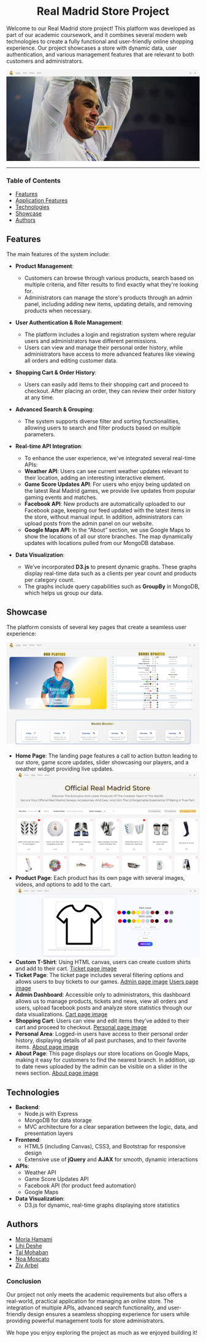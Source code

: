 <div id="header" align="center">
    <h1>Real Madrid Store Project</h1>
</div>

Welcome to our Real Madrid store project! This platform was developed as part of our academic coursework, and it combines several modern web technologies to create a fully functional and user-friendly online shopping experience. Our project showcases a store with dynamic data, user authentication, and various management features that are relevant to both customers and administrators.

![Main board image](public/styles/imgs/readme/home-page.png "Board-main-page")
___

### Table of Contents
- [Features](#features)
- [Application Features](#application-features)
- [Technologies](#technologies)
- [Showcase](#showcase)
- [Authors](#authors)

## Features
The main features of the system include:

- **Product Management**: 
   - Customers can browse through various products, search based on multiple criteria, and filter results to find exactly what they're looking for.
   - Administrators can manage the store's products through an admin panel, including adding new items, updating details, and removing products when necessary.

- **User Authentication & Role Management**:
   - The platform includes a login and registration system where regular users and administrators have different permissions.
   - Users can view and manage their personal order history, while administrators have access to more advanced features like viewing all orders and editing customer data.

- **Shopping Cart & Order History**:
   - Users can easily add items to their shopping cart and proceed to checkout. After placing an order, they can review their order history at any time.

- **Advanced Search & Grouping**:
   - The system supports diverse filter and sorting functionalities, allowing users to search and filter products based on multiple parameters. 
   
- **Real-time API Integration**:
   - To enhance the user experience, we've integrated several real-time APIs:
   - **Weather API**: Users can see current weather updates relevant to their location, adding an interesting interactive element.
   - **Game Score Updates API**: For users who enjoy being updated on the latest Real Madrid games, we provide live updates from popular gaming events and matches.
   - **Facebook API**: New products are automatically uploaded to our Facebook page, keeping our feed updated with the latest items in the store, without manual input. In addition, administrators can upload posts from the admin panel on our website.
   - **Google Maps API**: In the “About” section, we use Google Maps to show the locations of all our store branches. The map dynamically updates with locations pulled from our MongoDB database.
       
- **Data Visualization**:
   - We’ve incorporated **D3.js** to present dynamic graphs. These graphs display real-time data such as a clients per year count and products per category count.
   - The graphs include query capabilities such as **GroupBy** in MongoDB, which helps us group our data.

## Showcase
The platform consists of several key pages that create a seamless user experience:

![Homepage image](public/styles/imgs/readme/home-page2.png "Home-page")
- **Home Page**: The landing page features a call to action button leading to our store, game score updates, slider showcasing our players, and a weather widget providing live updates.
![Product page image](public/styles/imgs/readme/product-page.png "Product-page")
- **Product Page**: Each product has its own page with several images, videos, and options to add to the cart.
![Custom page image](public/styles/imgs/readme/custom-page.png "Custom-page")
- **Custom T-Shirt**: Using HTML canvas, users can create custom shirts and add to their cart.
[Ticket page image](public/styles/imgs/readme/ticket-page.png "Ticket-page")
- **Ticket Page**: The ticket page includes several filtering options and allows users to buy tickets to our games.
[Admin page image](public/styles/imgs/readme/admin-page.png "Admin-page")
[Users page image](public/styles/imgs/readme/users-page.png "Users-page")
- **Admin Dashboard**: Accessible only to administrators, this dashboard allows us to manage products, tickets and news, view all orders and users, upload facebook posts and analyze store statistics through our data visualizations.
[Cart page image](public/styles/imgs/readme/cart-page.png "Cart-page")
- **Shopping Cart**: Users can view and edit items they’ve added to their cart and proceed to checkout.
[Personal page image](public/styles/imgs/readme/personal-page.png "Personal-page")
- **Personal Area**: Logged-in users have access to their personal order history, displaying details of all past purchases, and to their favorite items. 
[About page image](public/styles/imgs/readme/about-page.png "About-page")
- **About Page**: This page displays our store locations on Google Maps, making it easy for customers to find the nearest branch. In addition, up to date news uploaded by the admin can be visible on a slider in the news section. 
[About page image](public/styles/imgs/readme/about-page2.png "About-page")

## Technologies
- **Backend**: 
  - Node.js with Express
  - MongoDB for data storage
  - MVC architecture for a clear separation between the logic, data, and presentation layers
- **Frontend**:
  - HTML5 (including Canvas), CSS3, and Bootstrap for responsive design
  - Extensive use of **jQuery** and **AJAX** for smooth, dynamic interactions
- **APIs**:
  - Weather API
  - Game Score Updates API
  - Facebook API (for product feed automation)
  - Google Maps
- **Data Visualization**: 
  - D3.js for dynamic, real-time graphs displaying store statistics

## Authors
 - [Moria Hamami](https://github.com/MoriaHamami)
 - [Lihi Deshe](https://github.com/lihideshe)
 - [Tal Mohaban](https://github.com/Talmohaban)
 - [Noa Moscato](https://github.com/Noamos321)
 - [Ziv Arbel](https://github.com/Zivarbel)

### Conclusion
Our project not only meets the academic requirements but also offers a real-world, practical application for managing an online store. The integration of multiple APIs, advanced search functionality, and user-friendly design ensures a seamless shopping experience for users while providing powerful management tools for store administrators.

We hope you enjoy exploring the project as much as we enjoyed building it!
